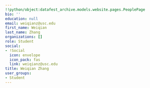 ```yaml
---
!!python/object:datafest_archive.models.website.pages.PeoplePage
bio: ''
education: null
email: weiqianz@usc.edu
first_name: Weiqian
last_name: Zhang
organizations: []
role: Student
social:
- !Social
  icon: envelope
  icon_pack: fas
  link: weiqianz@usc.edu
title: Weiqian Zhang
user_groups:
- Student
---
```


    